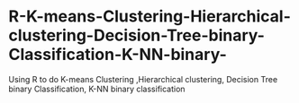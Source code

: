 # R-K-means-Clustering-Hierarchical-clustering-Decision-Tree-binary-Classification-K-NN-binary-
Using R to do K-means Clustering ,Hierarchical clustering, Decision Tree  binary Classification, K-NN binary classification 
